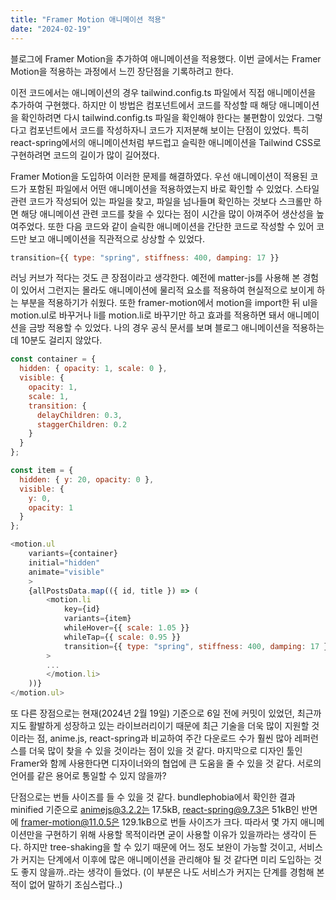 ```yaml
---
title: "Framer Motion 애니메이션 적용"
date: "2024-02-19"
---
```


블로그에 Framer Motion을 추가하여 애니메이션을 적용했다. 이번 글에서는 Framer Motion을 적용하는 과정에서 느낀 장단점을 기록하려고 한다.

이전 코드에서는 애니메이션의 경우 tailwind.config.ts 파일에서 직접 애니메이션을 추가하여 구현했다. 하지만 이 방법은 컴포넌트에서 코드를 작성할 때 해당 애니메이션을 확인하려면 다시 tailwind.config.ts 파일을 확인해야 한다는 불편함이 있었다. 그렇다고 컴포넌트에서 코드를 작성하자니 코드가 지저분해 보이는 단점이 있었다. 특히 react-spring에서의 애니메이션처럼 부드럽고 슬릭한 애니메이션을 Tailwind CSS로 구현하려면 코드의 길이가 많이 길어졌다.

Framer Motion을 도입하여 이러한 문제를 해결하였다. 우선 애니메이션이 적용된 코드가 포함된 파일에서 어떤 애니메이션을 적용하였는지 바로 확인할 수 있었다. 스타일 관련 코드가 작성되어 있는 파일을 찾고, 파일을 넘나들며 확인하는 것보다 스크롤만 하면 해당 애니메이션 관련 코드를 찾을 수 있다는 점이 시간을 많이 아껴주어 생산성을 높여주었다. 또한 다음 코드와 같이 슬릭한 애니메이션을 간단한 코드로 작성할 수 있어 코드만 보고 애니메이션을 직관적으로 상상할 수 있었다.

```js
transition={{ type: "spring", stiffness: 400, damping: 17 }}
```

러닝 커브가 적다는 것도 큰 장점이라고 생각한다. 예전에 matter-js를 사용해 본 경험이 있어서 그런지는 몰라도 애니메이션에 물리적 요소를 적용하여 현실적으로 보이게 하는 부분을 적용하기가 쉬웠다. 또한 framer-motion에서 motion을 import한 뒤 ul을 motion.ul로 바꾸거나 li를 motion.li로 바꾸기만 하고 효과를 적용하면 돼서 애니메이션을 금방 적용할 수 있었다. 나의 경우 공식 문서를 보며 블로그 애니메이션을 적용하는 데 10분도 걸리지 않았다.

```js
const container = {
  hidden: { opacity: 1, scale: 0 },
  visible: {
    opacity: 1,
    scale: 1,
    transition: {
      delayChildren: 0.3,
      staggerChildren: 0.2
    }
  }
};

const item = {
  hidden: { y: 20, opacity: 0 },
  visible: {
    y: 0,
    opacity: 1
  }
};

<motion.ul
    variants={container}
    initial="hidden"
    animate="visible"
    >
    {allPostsData.map(({ id, title }) => (
        <motion.li
            key={id}
            variants={item}
            whileHover={{ scale: 1.05 }}
            whileTap={{ scale: 0.95 }}
            transition={{ type: "spring", stiffness: 400, damping: 17 }}
        >
        ...
        </motion.li>
    ))}
</motion.ul>
```

또 다른 장점으로는 현재(2024년 2월 19일) 기준으로 6일 전에 커밋이 있었던, 최근까지도 활발하게 성장하고 있는 라이브러리이기 때문에 최근 기술을 더욱 많이 지원할 것이라는 점, anime.js, react-spring과 비교하여 주간 다운로드 수가 훨씬 많아 레퍼런스를 더욱 많이 찾을 수 있을 것이라는 점이 있을 것 같다. 마지막으로 디자인 툴인 Framer와 함께 사용한다면 디자이너와의 협업에 큰 도움을 줄 수 있을 것 같다. 서로의 언어를 같은 용어로 통일할 수 있지 않을까?

단점으로는 번들 사이즈를 들 수 있을 것 같다. bundlephobia에서 확인한 결과 minified 기준으로 animejs@3.2.2는 17.5kB, react-spring@9.7.3은 51kB인 반면에 framer-motion@11.0.5은 129.1kB으로 번들 사이즈가 크다. 따라서 몇 가지 애니메이션만을 구현하기 위해 사용할 목적이라면 굳이 사용할 이유가 있을까라는 생각이 든다. 하지만 tree-shaking을 할 수 있기 때문에 어느 정도 보완이 가능할 것이고, 서비스가 커지는 단계에서 이후에 많은 애니메이션을 관리해야 될 것 같다면 미리 도입하는 것도 좋지 않을까..라는 생각이 들었다. (이 부분은 나도 서비스가 커지는 단계를 경험해 본 적이 없어 말하기 조심스럽다..)
